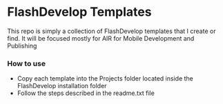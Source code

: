 FlashDevelop Templates
========

This repo is simply a collection of FlashDevelop templates that I create or find.
It will be focused mostly for AIR for Mobile Development and Publishing

### How to use ###

- Copy each template into the Projects folder located inside the FlashDevelop installation folder
- Follow the steps described in the readme.txt file